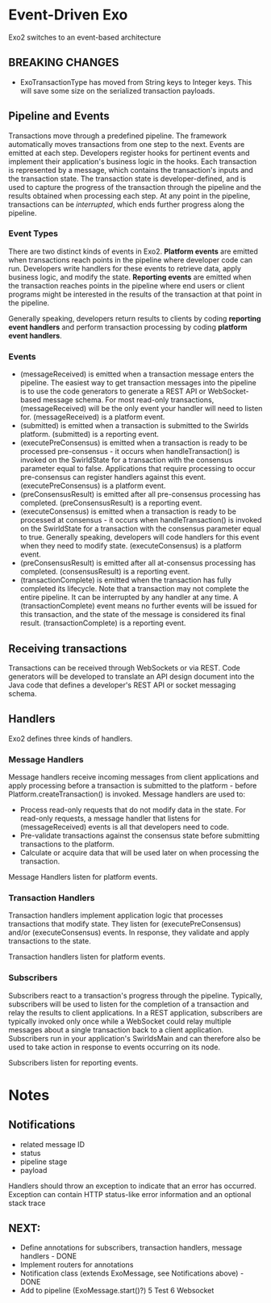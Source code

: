 Event-Driven Exo
================

Exo2 switches to an event-based architecture

## BREAKING CHANGES
* ExoTransactionType has moved from String keys to Integer keys.  This will save some size on the serialized transaction payloads.

## Pipeline and Events
Transactions move through a predefined pipeline.  The framework automatically moves transactions from one step to the next.  Events are emitted at each step.  Developers register hooks for pertinent events and implement their application's business logic in the hooks.  Each transaction is represented by a message, which contains the transaction's inputs and the transaction state.  The transaction state is developer-defined, and is used to capture the progress of the transaction through the pipeline and the results obtained when processing each step.  At any point in the pipeline, transactions can be *interrupted*, which ends further progress along the pipeline.

### Event Types
There are two distinct kinds of events in Exo2.  **Platform events** are emitted when transactions reach points in the pipeline where developer code can run.  Developers write handlers for these events to retrieve data, apply business logic, and modify the state.  **Reporting events** are emitted when the transaction reaches points in the pipeline where end users or client programs might be interested in the results of the transaction at that point in the pipeline. 

Generally speaking, developers return results to clients by coding **reporting event handlers** and perform transaction processing by coding **platform event handlers**.

### Events
* (messageReceived) is emitted when a transaction message enters the pipeline.  The easiest way to get transaction messages into the pipeline is to use the code generators to generate a REST API or WebSocket-based message schema.  For most read-only transactions, (messageReceived) will be the only event your handler will need to listen for.  (messageReceived) is a platform event.
* (submitted) is emitted when a transaction is submitted to the Swirlds platform.  (submitted) is a reporting event.
* (executePreConsensus) is emitted when a transaction is ready to be processed pre-consensus - it occurs when handleTransaction() is invoked on the SwirldState for a transaction with the consensus parameter equal to false.  Applications that require processing to occur pre-consensus can register handlers against this event.  (executePreConsensus) is a platform event.
* (preConsensusResult) is emitted after all pre-consensus processing has completed.  (preConsensusResult) is a reporting event.
* (executeConsensus) is emitted when a transaction is ready to be processed at consensus - it occurs when handleTransaction() is invoked on the SwirldState for a transaction with the consensus parameter equal to true.  Generally speaking, developers will code handlers for this event when they need to modify state.  (executeConsensus) is a platform event.
* (preConsensusResult) is emitted after all at-consensus processing has completed.  (consensusResult) is a reporting event.
* (transactionComplete) is emitted when the transaction has fully completed its lifecycle.  Note that a transaction may not complete the entire pipeline.  It can be interrupted by any handler at any time.  A (transactionComplete) event means no further events will be issued for this transaction, and the state of the message is considered its final result.  (transactionComplete) is a reporting event.

## Receiving transactions
Transactions can be received through WebSockets or via REST.  Code generators will be developed to translate an API design document into the Java code that defines a developer's REST API or socket messaging schema.

## Handlers
Exo2 defines three kinds of handlers.

### Message Handlers
Message handlers receive incoming messages from client applications and apply processing before a transaction is submitted to the platform - before Platform.createTransaction() is invoked.  Message handlers are used to:
* Process read-only requests that do not modify data in the state.  For read-only requests, a message handler that listens for (messageReceived) events is all that developers need to code.
* Pre-validate transactions against the consensus state before submitting transactions to the platform.
* Calculate or acquire data that will be used later on when processing the transaction.

Message Handlers listen for platform events.

### Transaction Handlers
Transaction handlers implement application logic that processes transactions that modify state.  They listen for (executePreConsensus) and/or (executeConsensus) events.  In response, they validate and apply transactions to the state.

Transaction handlers listen for platform events.

### Subscribers
Subscribers react to a transaction's progress through the pipeline.  Typically, subscribers will be used to listen for the completion of a transaction and relay the results to client applications.  In a REST application, subscribers are typically invoked only once while a WebSocket could relay multiple messages about a single transaction back to a client application.  Subscribers run in your application's SwirldsMain and can therefore also be used to take action in response to events occurring on its node.

Subscribers listen for reporting events.


Notes
=====

## Notifications
* related message ID
* status
* pipeline stage
* payload

Handlers should throw an exception to indicate that an error has occurred.  Exception can contain HTTP status-like error information and an optional stack trace

## NEXT:
- Define annotations for subscribers, transaction handlers, message handlers - DONE
- Implement routers for annotations
- Notification class (extends ExoMessage, see Notifications above) - DONE
- Add to pipeline (ExoMessage.start()?)
5 Test
6 Websocket